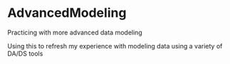 # AdvancedModeling
Practicing with more advanced data modeling

Using this to refresh my experience with modeling data using a variety of DA/DS tools
